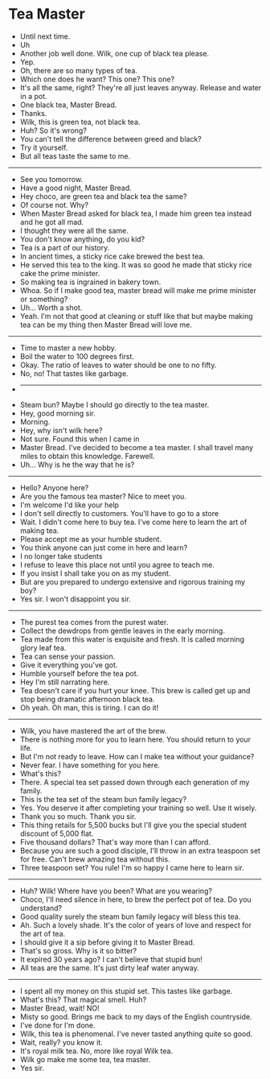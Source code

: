 # Tea Master

- Until next time.
- Uh
- Another job well done. Wilk, one cup of black tea please.
- Yep.
- Oh, there are so many types of tea.
- Which one does he want? This one? This one?
- It's all the same, right? They're all just leaves anyway. Release and water in a pot.
- One black tea, Master Bread.
- Thanks.
- Wilk, this is green tea, not black tea.
- Huh? So it's wrong?
- You can't tell the difference between greed and black?
- Try it yourself.
- But all teas taste the same to me.
* * *
- See you tomorrow.
- Have a good night, Master Bread.
- Hey choco, are green tea and black tea the same?
- Of course not. Why?
- When Master Bread asked for black tea, I made him green tea instead and he got all mad.
- I thought they were all the same.
- You don't know anything, do you kid?
- Tea is a part of our history.
- In ancient times, a sticky rice cake brewed the best tea.
- He served this tea to the king. It was so good he made that sticky rice cake the prime minister.
- So making tea is ingrained in bakery town.
- Whoa. So if I make good tea, master bread will make me prime minister or something?
- Uh... Worth a shot.
- Yeah. I'm not that good at cleaning or stuff like that but maybe making tea can be my thing then Master Bread will love me.
* * *
- Time to master a new hobby.
- Boil the water to 100 degrees first.
- Okay. The ratio of leaves to water should be one to no fifty.
- No, no! That tastes like garbage.
- * * *
- Steam bun? Maybe I should go directly to the tea master.
- Hey, good morning sir.
- Morning.
- Hey, why isn't wilk here?
- Not sure. Found this when I came in
- Master Bread. I've decided to become a tea master. I shall travel many miles to obtain this knowledge. Farewell.
- Uh... Why is he the way that he is?
* * *
- Hello? Anyone here?
- Are you the famous tea master? Nice to meet you.
- I'm welcome I'd like your help
- I don't sell directly to customers. You'll have to go to a store
- Wait. I didn't come here to buy tea. I've come here to learn the art of making tea.
- Please accept me as your humble student.
- You think anyone can just come in here and learn?
- I no longer take students
- I refuse to leave this place not until you agree to teach me.
- If you insist I shall take you on as my student.
- But are you prepared to undergo extensive and rigorous training my boy?
- Yes sir. I won't disappoint you sir.
* * *
- The purest tea comes from the purest water.
- Collect the dewdrops from gentle leaves in the early morning.
- Tea made from this water is exquisite and fresh. It is called morning glory leaf tea.
- Tea can sense your passion.
- Give it everything you've got.
- Humble yourself before the tea pot.
- Hey I'm still narrating here.
- Tea doesn't care if you hurt your knee. This brew is called get up and stop being dramatic afternoon black tea.
- Oh yeah. Oh man, this is tiring. I can do it!
* * *
- Wilk, you have mastered the art of the brew.
- There is nothing more for you to learn here. You should return to your life.
- But I'm not ready to leave. How can I make tea without your guidance?
- Never fear. I have something for you here.
- What's this?
- There. A special tea set passed down through each generation of my family.
- This is the tea set of the steam bun family legacy?
- Yes. You deserve it after completing your training so well. Use it wisely.
- Thank you so much. Thank you sir.
- This thing retails for 5,500 bucks but I'll give you the special student discount of 5,000 flat.
- Five thousand dollars? That's way more than I can afford.
- Because you are such a good disciple, I'll throw in an extra teaspoon set for free. Can't brew amazing tea without this.
- Three teaspoon set? You rule! I'm so happy I came here to learn sir.
* * *
- Huh? Wilk! Where have you been? What are you wearing?
- Choco, I'll need silence in here, to brew the perfect pot of tea. Do you understand?
- Good quality surely the steam bun family legacy will bless this tea.
- Ah. Such a lovely shade. It's the color of years of love and respect for the art of tea.
- I should give it a sip before giving it to Master Bread.
- That's so gross. Why is it so bitter?
- It expired 30 years ago? I can't believe that stupid bun!
- All teas are the same. It's just dirty leaf water anyway.
* * *
- I spent all my money on this stupid set. This tastes like garbage.
- What's this? That magical smell. Huh?
- Master Bread, wait! NO!
- Misty so good. Brings me back to my days of the English countryside.
- I've done for I'm done.
- Wilk, this tea is phenomenal. I've never tasted anything quite so good.
- Wait, really? you know it.
- It's royal milk tea. No, more like royal Wilk tea.
- Wilk go make me some tea, tea master.
- Yes sir.
